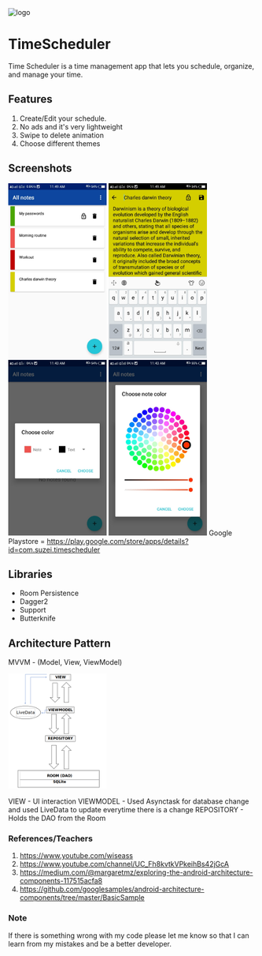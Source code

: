 <img src="https://lh3.googleusercontent.com/2gw3re6c-WPOz09kHDfX9WBp0EDSHBYw-tGiN9LH6qWsw-Ie4leVVUYisDEhZCHpXArr=s180" alt="logo" width="200px"/>

# TimeScheduler
Time Scheduler is a time management app that lets you schedule, organize, and manage your time.

## Features
1. Create/Edit your schedule.
2. No ads and it's very lightweight
3. Swipe to delete animation
4. Choose different themes

## Screenshots
<img src="https://github.com/adrianseraspi12/TimeScheduler/blob/master/pictures/Screenshot_20181001_114917.jpg" alt="All notes" width="200px"/> <img src="https://github.com/adrianseraspi12/TimeScheduler/blob/master/pictures/Screenshot_20181001_114923.jpg" alt="Notes" width="200px"/>
<img src="https://github.com/adrianseraspi12/TimeScheduler/blob/master/pictures/Screenshot_20181001_114349.jpg" alt="Create note" width="200px"/>
<img src="https://github.com/adrianseraspi12/TimeScheduler/blob/master/pictures/Screenshot_20181001_114332.jpg" alt="Choose note color" width="200px"/>
Google Playstore = https://play.google.com/store/apps/details?id=com.suzei.timescheduler

## Libraries
- Room Persistence
- Dagger2
- Support
- Butterknife

## Architecture Pattern
MVVM - (Model, View, ViewModel)

<img src="https://github.com/adrianseraspi12/TimeScheduler/blob/master/pictures/mvvm.png" alt="MVVM pic" width="200px"/>

VIEW - UI interaction
VIEWMODEL - Used Asynctask for database change and used LiveData to update everytime there is a change
REPOSITORY - Holds the DAO from the Room

### References/Teachers
1. https://www.youtube.com/wiseass
2. https://www.youtube.com/channel/UC_Fh8kvtkVPkeihBs42jGcA
3. https://medium.com/@margaretmz/exploring-the-android-architecture-components-117515acfa8
4. https://github.com/googlesamples/android-architecture-components/tree/master/BasicSample

### Note
If there is something wrong with my code please let me know so that I can learn from my mistakes and be a better developer.
